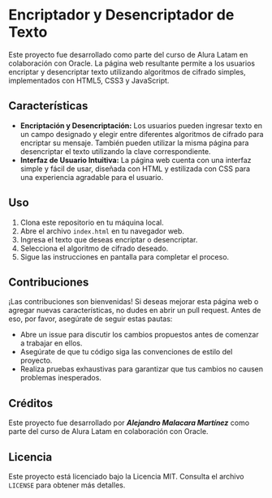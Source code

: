 # Encriptador y Desencriptador de Texto

Este proyecto fue desarrollado como parte del curso de Alura Latam en colaboración con Oracle. La página web resultante permite a los usuarios encriptar y desencriptar texto utilizando algoritmos de cifrado simples, implementados con HTML5, CSS3 y JavaScript.

## Características

- **Encriptación y Desencriptación:** Los usuarios pueden ingresar texto en un campo designado y elegir entre diferentes algoritmos de cifrado para encriptar su mensaje. También pueden utilizar la misma página para desencriptar el texto utilizando la clave correspondiente.
- **Interfaz de Usuario Intuitiva:** La página web cuenta con una interfaz simple y fácil de usar, diseñada con HTML y estilizada con CSS para una experiencia agradable para el usuario.

## Uso

1. Clona este repositorio en tu máquina local.
2. Abre el archivo `index.html` en tu navegador web.
3. Ingresa el texto que deseas encriptar o desencriptar.
4. Selecciona el algoritmo de cifrado deseado.
5. Sigue las instrucciones en pantalla para completar el proceso.

## Contribuciones

¡Las contribuciones son bienvenidas! Si deseas mejorar esta página web o agregar nuevas características, no dudes en abrir un pull request. Antes de eso, por favor, asegúrate de seguir estas pautas:

- Abre un issue para discutir los cambios propuestos antes de comenzar a trabajar en ellos.
- Asegúrate de que tu código siga las convenciones de estilo del proyecto.
- Realiza pruebas exhaustivas para garantizar que tus cambios no causen problemas inesperados.

## Créditos

Este proyecto fue desarrollado por ***Alejandro Malacara Martínez*** como parte del curso de Alura Latam en colaboración con Oracle.

## Licencia

Este proyecto está licenciado bajo la Licencia MIT. Consulta el archivo `LICENSE` para obtener más detalles.
